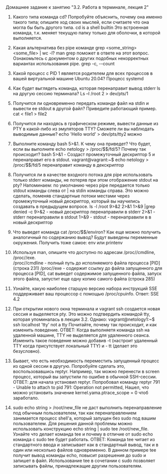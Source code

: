 Домашнее задание к занятию "3.2. Работа в терминале, лекция 2"
1.	Какого типа команда cd? Попробуйте объяснить, почему она именно такого типа; опишите ход своих мыслей, если считаете что она могла бы быть другого типа. 
 cd is a shell builtin Это встроенная команда, т.к. меняет текущую папку только для оболочки, в которой выполняется.
2.	Какая альтернатива без pipe команде grep <some_string> <some_file> | wc -l? man grep поможет в ответе на этот вопрос. Ознакомьтесь с документом о других подобных некорректных вариантах использования pipe. 
grep -c, --count
3.	Какой процесс с PID 1 является родителем для всех процессов в вашей виртуальной машине Ubuntu 20.04? Процесс systemd
 
4.	Как будет выглядеть команда, которая перенаправит вывод stderr ls на другую сессию терминала? Ls –l  /root 2 > dev/pts/1
5.	Получится ли одновременно передать команде файл на stdin и вывести ее stdout в другой файл? Приведите работающий пример.
 cat < file1 > file2
6.	Получится ли находясь в графическом режиме, вывести данные из PTY в какой-либо из эмуляторов TTY? Сможете ли вы наблюдать выводимые данные? 
echo 'Hello world' > dev/pts/tty2
можно
7.	Выполните команду bash 5>&1. К чему она приведет? Что будет, если вы выполните echo netology > /proc/$$/fd/5? Почему так происходит?
bash 5>&1 - Создаст промежуточный дескриптор 5 и перенаправит его в stdout.
vagrant@vagrant:~$ echo netology > /proc/$$/fd/5 перенаправит команду в декскриптор

8.	 Получится ли в качестве входного потока для pipe использовать только stderr команды, не потеряв при этом отображение stdout на pty? Напоминаем: по умолчанию через pipe передается только stdout команды слева от | на stdin команды справа. Это можно сделать, поменяв стандартные потоки местами через промежуточный новый дескриптор, который вы научились создавать в предыдущем вопросе.
ls -l /root 9>&2 2>&1 1>&9 |grep denied -c 
9>&2 - новый дескриптор перенаправили в stderr
2>&1 - stderr перенаправили в stdout 
1>&9 - stdout - перенаправили в в новый дескриптор

9. Что выведет команда cat /proc/$$/environ? Как еще можно получить аналогичный по содержанию вывод?  Будут выведены переменные окружения.
Получить тоже самое: env или printenv
10.	Используя man, опишите что доступно по адресам /proc/<PID>/cmdline, /proc/<PID>/exe.   
/proc/<PID>/cmdline - полный путь до исполняемого файла процесса [PID]  (строка 231)
/proc/<PID>/exe - содержит ссылку до файла запущенного для процесса [PID], 
                        cat выведет содержимое запущенного файла, 
                        запуск этого файла,  запустит еще одну копию самого файла  (строка 285)
11.	Узнайте, какую наиболее старшую версию набора инструкций SSE поддерживает ваш процессор с помощью /proc/cpuinfo.
Ответ:
SSE 4.2

12.	При открытии нового окна терминала и vagrant ssh создается новая сессия и выделяется pty. Это можно подтвердить командой tty, которая упоминалась в лекции 3.2. Однако:
vagrant@netology1:~$ ssh localhost 'tty'
not a tty
Почитайте, почему так происходит, и как изменить поведение.
ОТВЕТ: Когда выполняетя команда ssh на удаленной машине, TTY не выделяется для удаленного сеанса. Изменить такое поведение можно добавив -t (настроит удаленный TTY когда присутствует локальный TTY) и - tt (делает это безусловно).

13.	Бывает, что есть необходимость переместить запущенный процесс из одной сессии в другую. Попробуйте сделать это, воспользовавшись reptyr. Например, так можно перенести в screen процесс, который вы запустили по ошибке в обычной SSH-сессии.
ОТВЕТ: для начала установил reptyr. Попробовал команду reptyr 791 - Unable to attach to pid 791: Operation not permitted, Нашел, что можно установить значение kernel.yama.ptrace_scope = 0 чтоб заработало. 

14.	sudo echo string > /root/new_file не даст выполнить перенаправление под обычным пользователем, так как перенаправлением занимается процесс shell'а, который запущен без sudo под вашим пользователем. Для решения данной проблемы можно использовать конструкцию echo string | sudo tee /root/new_file. Узнайте что делает команда tee и почему в отличие от sudo echo команда с sudo tee будет работать.
ОТВЕТ: Команда tee читает из стандартного ввода и записывает как в стандартный вывод, так и в один или несколько файлов одновременно.
 В данном примере tee получит вывод команды echo, повысит разрешения до sudo и запишет в файл. Использование tee в сочетании с sudo позволяет записывать файлы, принадлежащие другим пользователям.

